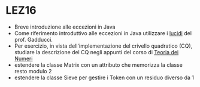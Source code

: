 # LEZ16
- Breve introduzione alle eccezioni in Java
- Come riferimento introduttivo alle eccezioni in Java utilizzare i <a href="http://pages.di.unipi.it/gadducci/PR2-17/PR2-17-006a.pdf">lucidi</a> del prof. Gadducci.
- Per esercizio, in vista dell'implementazione del crivello quadratico (CQ), studiare la descrizione del CQ negli appunti del corso di <a href="www.mat.uniroma2.it/~geo2/quadraticsieve.pdf">Teoria dei Numeri</a> 
- estendere la classe Matrix con un attributo che memorizza la classe resto modulo 2 
- estendere la classe Sieve per gestire i Token con un residuo diverso da 1
